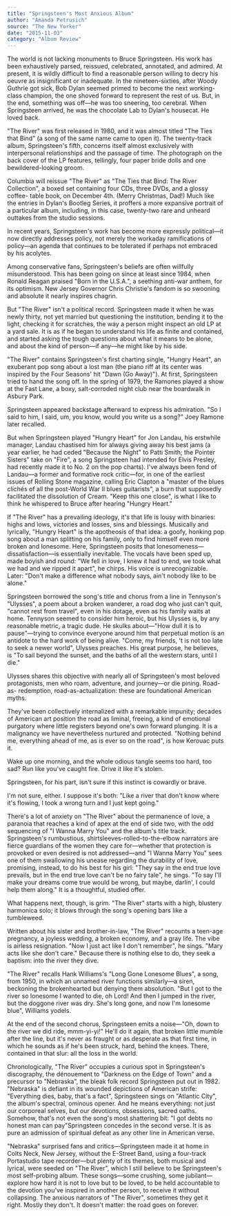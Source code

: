 ```yaml
---
title: "Springsteen's Most Anxious Album"
author: "Amanda Petrusich"
source: "The New Yorker"
date: "2015-11-03"
category: "Album Review"
---
```


The world is not lacking monuments to Bruce Springsteen. His work has been exhaustively parsed, reissued, celebrated, annotated, and admired. At present, it is wildly difficult to find a reasonable person willing to decry his oeuvre as insignificant or inadequate. In the nineteen-sixties, after Woody Guthrie got sick, Bob Dylan seemed primed to become the next working-class champion, the one shoved forward to represent the rest of us. But, in the end, something was off—he was too sneering, too cerebral. When Springsteen arrived, he was the chocolate Lab to Dylan's housecat. He loved back.

"The River" was first released in 1980, and it was almost titled "The Ties that Bind" (a song of the same name came to open it). The twenty-track album, Springsteen's fifth, concerns itself almost exclusively with interpersonal relationships and the passage of time. The photograph on the back cover of the LP features, tellingly, four paper bride dolls and one bewildered-looking groom.

Columbia will reissue "The River" as "The Ties that Bind: The River Collection", a boxed set containing four CDs, three DVDs, and a glossy coffee- table book, on December 4th. (Merry Christmas, Dad!) Much like the entries in Dylan's Bootleg Series, it proffers a more expansive portrait of a particular album, including, in this case, twenty-two rare and unheard outtakes from the studio sessions.

In recent years, Springsteen's work has become more expressly political—it now directly addresses policy, not merely the workaday ramifications of policy—an agenda that continues to be tolerated if perhaps not embraced by his acolytes.

Among conservative fans, Springsteen's beliefs are often willfully misunderstood. This has been going on since at least since 1984, when Ronald Reagan praised "Born in the U.S.A.", a seething anti-war anthem, for its optimism. New Jersey Governor Chris Christie's fandom is so swooning and absolute it nearly inspires chagrin.

But "The River" isn't a political record. Springsteen made it when he was newly thirty, not yet married but questioning the institution, bending it to the light, checking it for scratches, the way a person might inspect an old LP at a yard sale. It is as if he began to understand his life as finite and contained, and started asking the tough questions about what it means to be alone, and about the kind of person—if any—he might like by his side.

"The River" contains Springsteen's first charting single, "Hungry Heart", an exuberant pop song about a lost man (the piano riff at its center was inspired by the Four Seasons' hit "Dawn (Go Away)"). At first, Springsteen tried to hand the song off. In the spring of 1979, the Ramones played a show at the Fast Lane, a boxy, salt-corroded night club near the boardwalk in Asbury Park.

Springsteen appeared backstage afterward to express his admiration. "So I said to him, I said, um, you know, would you write us a song?" Joey Ramone later recalled.

But when Springsteen played "Hungry Heart" for Jon Landau, his erstwhile manager, Landau chastised him for always giving away his best jams (a year earlier, he had ceded "Because the Night" to Patti Smith; the Pointer Sisters" take on "Fire", a song Springsteen had intended for Elvis Presley, had recently made it to No. 2 on the pop charts). I've always been fond of Landau—a former and formative rock critic—for, in one of the earliest issues of Rolling Stone magazine, calling Eric Clapton a "master of the blues clichés of all the post-World War II blues guitarists", a burn that supposedly facilitated the dissolution of Cream. "Keep this one close", is what I like to think he whispered to Bruce after hearing "Hungry Heart."

If "The River" has a prevailing ideology, it's that life is lousy with binaries: highs and lows, victories and losses, sins and blessings. Musically and lyrically, "Hungry Heart" is the apotheosis of that idea: a goofy, honking pop song about a man splitting on his family, only to find himself even more broken and lonesome. Here, Springsteen posits that lonesomeness—dissatisfaction—is essentially inevitable. The vocals have been sped up, made boyish and round: "We fell in love, I knew it had to end, we took what we had and we ripped it apart", he chirps. His voice is unrecognizable. Later: "Don't make a difference what nobody says, ain't nobody like to be alone."

Springsteen borrowed the song's title and chorus from a line in Tennyson's "Ulysses", a poem about a broken wanderer, a road dog who just can't quit, "cannot rest from travel", even in his dotage, even as his family waits at home. Tennyson seemed to consider him heroic, but his Ulysses is, by any reasonable metric, a tragic dude. He skulks about—"How dull it is to pause"—trying to convince everyone around him that perpetual motion is an antidote to the hard work of being alive. "Come, my friends, 't is not too late to seek a newer world", Ulysses preaches. His great purpose, he believes, is "To sail beyond the sunset, and the baths of all the western stars, until I die."

Ulysses shares this objective with nearly all of Springsteen's most beloved protagonists, men who roam, adventure, and journey—or die pining. Road-as- redemption, road-as-actualization: these are foundational American myths.

They've been collectively internalized with a remarkable impunity; decades of American art position the road as liminal, freeing, a kind of emotional purgatory where little registers beyond one's own forward plunging. It is a malignancy we have nevertheless nurtured and protected. "Nothing behind me, everything ahead of me, as is ever so on the road", is how Kerouac puts it.

Wake up one morning, and the whole odious tangle seems too hard, too sad? Run like you've caught fire. Drive it like it's stolen.

Springsteen, for his part, isn't sure if this instinct is cowardly or brave.

I'm not sure, either. I suppose it's both: "Like a river that don't know where it's flowing, I took a wrong turn and I just kept going."

There's a lot of anxiety on "The River" about the permanence of love, a paranoia that reaches a kind of apex at the end of side two, with the odd sequencing of "I Wanna Marry You" and the album's title track. Springsteen's rumbustious, shirtsleeves-rolled-to-the-elbow narrators are fierce guardians of the women they care for—whether that protection is provoked or even desired is not addressed—and "I Wanna Marry You" sees one of them swallowing his unease regarding the durability of love, promising, instead, to do his best for his girl: "They say in the end true love prevails, but in the end true love can't be no fairy tale", he sings. "To say I'll make your dreams come true would be wrong, but maybe, darlin', I could help them along." It is a thoughtful, studied offer.

What happens next, though, is grim. "The River" starts with a high, blustery harmonica solo; it blows through the song's opening bars like a tumbleweed.

Written about his sister and brother-in-law, "The River" recounts a teen-age pregnancy, a joyless wedding, a broken economy, and a gray life. The vibe is airless resignation. "Now I just act like I don't remember", he sings. "Mary acts like she don't care." Because there is nothing else to do, they seek a baptism: into the river they dive.

"The River" recalls Hank Williams's "Long Gone Lonesome Blues", a song, from 1950, in which an unnamed river functions similarly—a siren, beckoning the brokenhearted but denying them absolution. "But I got to the river so lonesome I wanted to die, oh Lord! And then I jumped in the river, but the doggone river was dry. She's long gone, and now I'm lonesome blue", Williams yodels.

At the end of the second chorus, Springsteen emits a noise—"Oh, down to the river we did ride, mmm-yi-yi!" He'll do it again, that broken little mumble after the line, but it's never as fraught or as desperate as that first time, in which he sounds as if he's been struck, hard, behind the knees. There, contained in that slur: all the loss in the world.

Chronologically, "The River" occupies a curious spot in Springsteen's discography, the dénouement to "Darkness on the Edge of Town" and a precursor to "Nebraska", the bleak folk record Springsteen put out in 1982\. "Nebraska" is defiant in its wounded depictions of American strife: "Everything dies, baby, that's a fact", Springsteen sings on "Atlantic City", the album's spectral, ominous opener. And he means everything: not just our corporeal selves, but our devotions, obsessions, sacred oaths. Somehow, that's not even the song's most shattering bit: "I got debts no honest man can pay"Springsteen concedes in the second verse. It is as pure an admission of spiritual defeat as any other line in American verse.

"Nebraska" surprised fans and critics—Springsteen made it at home in Colts Neck, New Jersey, without the E-Street Band, using a four-track Portastudio tape recorder—but plenty of its themes, both musical and lyrical, were seeded on "The River", which I still believe to be Springsteen's most self-probing album. These songs—some crushing, some jubilant—explore how hard it is not to love but to be loved, to be held accountable to the devotion you've inspired in another person, to receive it without collapsing. The anxious narrators of "The River", sometimes they get it right. Mostly they don't. It doesn't matter: the road goes on forever.
